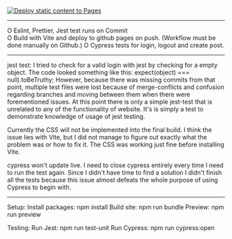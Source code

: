 [![Deploy static content to Pages](https://github.com/MoamiStay/social-media-client/actions/workflows/pages.yml/badge.svg?branch=regine_main)](https://github.com/MoamiStay/social-media-client/actions/workflows/pages.yml)

*************

O Eslint, Prettier, Jest test runs on Commit</br>
O Build with Vite and deploy to github pages on push. (Workflow must be done manually on Github.)
O Cypress tests for login, logout and create post.

*************

jest test:
I tried to check for a valid login with jest by checking for a empty object. The code looked something like this:
expect(object) === null).toBeTruthy;
However, because there was missing commits from that point, multiple test files were lost because of merge-conflicts and confusion regarding branches and moving between them when there were forementioned issues. 
At this point there is only a simple jest-test that is unrelated to any of the functionality of website. It's is simply a test to demonstrate knowledge of usage of jest testing.

Currently the CSS will not be implemented into the final build. I think the issue lies with Vite, but I did not manage to figure out exactly what the problem was or how to fix it. The CSS was working just fine before installing Vite. 

cypress won't update live. I need to close cypress entirely every time I need to run the test again. Since I didn't have time to find a solution I didn't finish all the tests because this issue almost defeats the whole purpose of using Cypress to begin with. 

****

Setup:
Install packages: npm install
Build site: npm run bundle
Preview: npm run preview

Testing:
Run Jest: npm run test-unit
Run Cypress: npm run cypress:open
